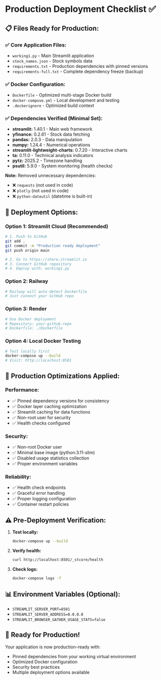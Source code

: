 # Production Deployment Checklist ✅

## 📋 **Files Ready for Production:**

### ✅ **Core Application Files:**
- `working1.py` - Main Streamlit application
- `stock_names.json` - Stock symbols data
- `requirements.txt` - Production dependencies with pinned versions
- `requirements-full.txt` - Complete dependency freeze (backup)

### ✅ **Docker Configuration:**
- `Dockerfile` - Optimized multi-stage Docker build
- `docker-compose.yml` - Local development and testing
- `.dockerignore` - Optimized build context

### ✅ **Dependencies Verified (Minimal Set):**
- **streamlit:** 1.40.1 - Main web framework
- **yfinance:** 0.2.61 - Stock data fetching
- **pandas:** 2.0.3 - Data manipulation
- **numpy:** 1.24.4 - Numerical operations
- **streamlit-lightweight-charts:** 0.7.20 - Interactive charts
- **ta:** 0.11.0 - Technical analysis indicators
- **pytz:** 2025.2 - Timezone handling
- **psutil:** 5.9.0 - System monitoring (health checks)

**Note:** Removed unnecessary dependencies:
- ❌ `requests` (not used in code)
- ❌ `plotly` (not used in code) 
- ❌ `python-dateutil` (datetime is built-in)

## 🚀 **Deployment Options:**

### **Option 1: Streamlit Cloud (Recommended)**
```bash
# 1. Push to GitHub
git add .
git commit -m "Production ready deployment"
git push origin main

# 2. Go to https://share.streamlit.io
# 3. Connect GitHub repository
# 4. Deploy with: working1.py
```

### **Option 2: Railway**
```bash
# Railway will auto-detect Dockerfile
# Just connect your GitHub repo
```

### **Option 3: Render**
```bash
# Use Docker deployment
# Repository: your-github-repo
# Dockerfile: ./Dockerfile
```

### **Option 4: Local Docker Testing**
```bash
# Test locally first
docker-compose up --build
# Visit: http://localhost:8501
```

## 🔧 **Production Optimizations Applied:**

### **Performance:**
- ✅ Pinned dependency versions for consistency
- ✅ Docker layer caching optimization
- ✅ Streamlit caching for data functions
- ✅ Non-root user for security
- ✅ Health checks configured

### **Security:**
- ✅ Non-root Docker user
- ✅ Minimal base image (python:3.11-slim)
- ✅ Disabled usage statistics collection
- ✅ Proper environment variables

### **Reliability:**
- ✅ Health check endpoints
- ✅ Graceful error handling
- ✅ Proper logging configuration
- ✅ Container restart policies

## ⚠️ **Pre-Deployment Verification:**

1. **Test locally:**
   ```bash
   docker-compose up --build
   ```

2. **Verify health:**
   ```bash
   curl http://localhost:8501/_stcore/health
   ```

3. **Check logs:**
   ```bash
   docker-compose logs -f
   ```

## 📊 **Environment Variables (Optional):**
- `STREAMLIT_SERVER_PORT=8501`
- `STREAMLIT_SERVER_ADDRESS=0.0.0.0`
- `STREAMLIT_BROWSER_GATHER_USAGE_STATS=false`

## 🎯 **Ready for Production!**
Your application is now production-ready with:
- Pinned dependencies from your working virtual environment
- Optimized Docker configuration
- Security best practices
- Multiple deployment options available
